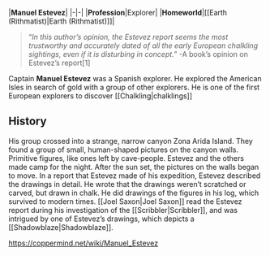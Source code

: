 |**Manuel Estevez**|
|-|-|
|**Profession**|Explorer|
|**Homeworld**|[[Earth (Rithmatist)\|Earth (Rithmatist)]]|

>“*In this author’s opinion, the Estevez report seems the most trustworthy and accurately dated of all the early European chalkling sightings, even if it is disturbing in concept.*”
\-A book’s opinion on Estevez’s report[1]


Captain **Manuel Estevez** was a Spanish explorer. He explored the American Isles in search of gold with a group of other explorers. He is one of the first European explorers to discover [[Chalkling\|chalklings]]

## History
His group crossed into a strange, narrow canyon Zona Arida Island. They found a group of small, human-shaped pictures on the canyon walls. Primitive figures, like ones left by cave-people. Estevez and the others made camp for the night. After the sun set, the pictures on the walls began to move. In a report that Estevez made of his expedition, Estevez described the drawings in detail. He wrote that the drawings weren’t scratched or carved, but drawn in chalk. He did drawings of the figures in his log, which survived to modern times.
[[Joel Saxon\|Joel Saxon]] read the Estevez report during his investigation of the [[Scribbler\|Scribbler]], and was intrigued by one of Estevez’s drawings, which depicts a [[Shadowblaze\|Shadowblaze]].



https://coppermind.net/wiki/Manuel_Estevez
